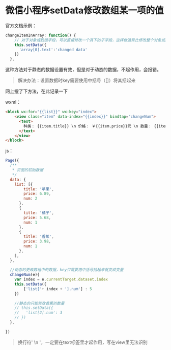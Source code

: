 # 微信小程序setData修改数组某一项的值

官方文档示例：

```js
changeItemInArray: function() {
    // 对于对象或数组字段，可以直接修改一个其下的子字段，这样做通常比修改整个对象或数组更好
    this.setData({
      'array[0].text':'changed data'
    })
  },
```
这种方法对于静态的数据设置有效，但是对于动态的数据，不起作用，会报错。

> 解决办法：设置数据时key需要使用中括号（[]）将其括起来

网上搜了下方法，在此记录一下

wxml：

```html
<block wx:for="{{list}}" wx:key="index">
    <view class="item" data-index="{{index}}" bindtap="changeNum">
      <text>
        种类： {{item.title}} \n 价格： ￥{{item.price}}元 \n 数量： {{item.num}}
      </text>
    </view>
</block>
```

js：

```js
Page({
  /**
   * 页面的初始数据
   */
  data: {
    list: [{
        title: '苹果',
        price: 6.89,
        num: 2
      },
      {
        title: '橘子',
        price: 5.68,
        num: 1
      },
      {
        title: '香蕉',
        price: 3.98,
        num: 1
      },
    ],
  },
 
  //动态的更改数组中的数据，key只需要用中括号括起来就变成变量
  changeNum(e){
    var index = e.currentTarget.dataset.index
    this.setData({
        ['list['+ index + '].num'] : 5
    })
    
    //静态的只能修改香蕉的数量
    // this.setData({
    //   'list[2].num': 3
    // })
  },
  
})
```

> 换行符' \n '，一定要在text标签里才起作用，写在view里无法识别
